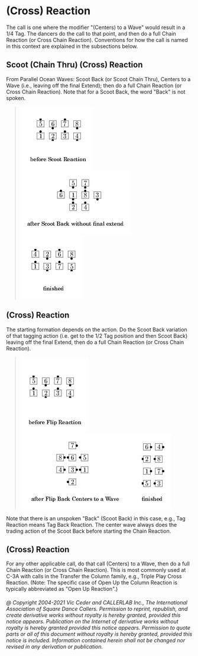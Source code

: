 
# <anything> (Cross) Reaction

The <anything> call is one where the modifier "(Centers) to a
Wave" would result in a 1/4 Tag. The dancers do the <anything>
call to that point, and then do a full Chain Reaction (or Cross Chain
Reaction). Conventions for how the <anything> call is
named in this context are explained in the subsections below.

## Scoot (Chain Thru) (Cross) Reaction

From Parallel Ocean Waves: Scoot Back (or Scoot Chain Thru),
Centers to a Wave (i.e., leaving off the final Extend); then do a
full Chain Reaction (or Cross Chain Reaction). Note that for a Scoot
Back, the word "Back" is not spoken.

> 
> ![alt](anything_reaction-1.png)
> ![alt](anything_reaction-2.png)
> ![alt](anything_reaction-3.png)
> 

## <tag> (Cross) Reaction

The starting formation depends on the
<tag> action. Do the Scoot Back variation of that tagging
action (i.e. get to the 1/2 Tag position and then Scoot Back) leaving
off the final Extend, then do a full Chain Reaction (or Cross Chain
Reaction).

> 
> ![alt](anything_reaction-4.png)
> ![alt](anything_reaction-5.png)
> ![alt](anything_reaction-6.png)
> 

Note that there is an unspoken "Back" (Scoot Back) in this
case, e.g., Tag Reaction means Tag Back Reaction. The center wave
always does the trading action of the Scoot Back before starting the
Chain Reaction.

## <anything> (Cross) Reaction

For any other applicable call, do that call (Centers) to a
Wave, then do a full Chain Reaction (or Cross Chain Reaction). This
is most commonly used at C-3A with calls in the Transfer the Column
family, e.g., Triple Play Cross Reaction. (Note: The specific case of
Open Up the Column Reaction is typically abbreviated as "Open Up
Reaction".)

###### @ Copyright 2004-2021 Vic Ceder and CALLERLAB Inc., The International Association of Square Dance Callers. Permission to reprint, republish, and create derivative works without royalty is hereby granted, provided this notice appears. Publication on the Internet of derivative works without royalty is hereby granted provided this notice appears. Permission to quote parts or all of this document without royalty is hereby granted, provided this notice is included. Information contained herein shall not be changed nor revised in any derivation or publication.
